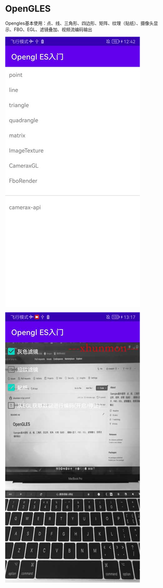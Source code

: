 # OpenGLES
Opengles基本使用：点、线、三角形、四边形、矩阵、纹理（贴纸）、摄像头显示、FBO、EGL、滤镜叠加、视频流编码输出


![](https://raw.githubusercontent.com/xhunmon/OpenGLES/main/doc/1.jpg)


![](https://raw.githubusercontent.com/xhunmon/OpenGLES/main/doc/2.jpg)

